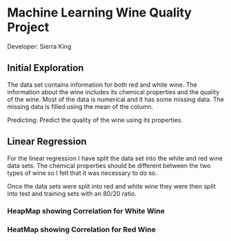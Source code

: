 # Machine Learning Wine Quality Project

Developer: Sierra King

## Initial Exploration
The data set contains information for both red and white wine. The information about the wine includes its chemical properties and the quality of the wine. Most of the data is numerical and it has some missing data. The missing data is filled using the mean of the column.

Predicting: Predict the quality of the wine using its properties. 

## Linear Regression
For the linear regression I have split the data set into the white and red wine data sets. The chemical properties should be different between the two types of wine so I felt that it was necessary to do so. 

Once the data sets were split into red and white wine they were then split into test and training sets with an 80/20 ratio. 

### HeapMap showing Correlation for White Wine

### HeatMap showing Correlation for Red Wine

